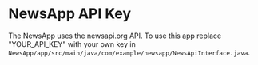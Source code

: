 # NewsApp API Key

The NewsApp uses the newsapi.org API. To use this app replace "YOUR_API_KEY" with your own key in `NewsApp/app/src/main/java/com/example/newsapp/NewsApiInterface.java`.